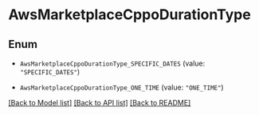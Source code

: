 # AwsMarketplaceCppoDurationType

## Enum


* `AwsMarketplaceCppoDurationType_SPECIFIC_DATES` (value: `"SPECIFIC_DATES"`)

* `AwsMarketplaceCppoDurationType_ONE_TIME` (value: `"ONE_TIME"`)


[[Back to Model list]](../README.md#documentation-for-models) [[Back to API list]](../README.md#documentation-for-api-endpoints) [[Back to README]](../README.md)


